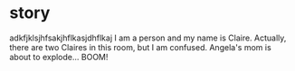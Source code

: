 # story

adkfjklsjhfsakjhflkasjdhflkaj
I am a person and my name is Claire. Actually, there are two Claires in this room, but I am confused. Angela's mom is about to explode... BOOM!